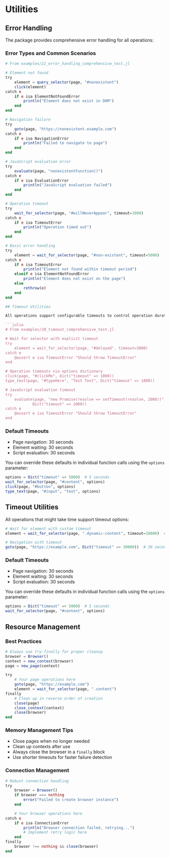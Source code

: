 # Utilities

## Error Handling

The package provides comprehensive error handling for all operations:

### Error Types and Common Scenarios
```julia
# From examples/21_error_handling_comprehensive_test.jl

# Element not found
try
    element = query_selector(page, "#nonexistent")
    click(element)
catch e
    if e isa ElementNotFoundError
        println("Element does not exist in DOM")
    end
end

# Navigation failure
try
    goto(page, "https://nonexistent.example.com")
catch e
    if e isa NavigationError
        println("Failed to navigate to page")
    end
end

# JavaScript evaluation error
try
    evaluate(page, "nonexistentFunction()")
catch e
    if e isa EvaluationError
        println("JavaScript evaluation failed")
    end
end

# Operation timeout
try
    wait_for_selector(page, "#willNeverAppear", timeout=1000)
catch e
    if e isa TimeoutError
        println("Operation timed out")
    end
end
```

```julia
# Basic error handling
try
    element = wait_for_selector(page, "#non-existent", timeout=5000)
catch e
    if e isa TimeoutError
        println("Element not found within timeout period")
    elseif e isa ElementNotFoundError
        println("Element does not exist on the page")
    else
        rethrow(e)
    end
end

## Timeout Utilities

All operations support configurable timeouts to control operation duration:

```julia
# From examples/20_timeout_comprehensive_test.jl

# Wait for selector with explicit timeout
try
    element = wait_for_selector(page, "#delayed", timeout=3000)
catch e
    @assert e isa TimeoutError "Should throw TimeoutError"
end

# Operation timeouts via options dictionary
click(page, "#clickMe", Dict("timeout" => 1000))
type_text(page, "#typeHere", "Test Text", Dict("timeout" => 1000))

# JavaScript evaluation timeout
try
    evaluate(page, "new Promise(resolve => setTimeout(resolve, 2000))",
            Dict("timeout" => 1000))
catch e
    @assert e isa TimeoutError "Should throw TimeoutError"
end
```

### Default Timeouts
- Page navigation: 30 seconds
- Element waiting: 30 seconds
- Script evaluation: 30 seconds

You can override these defaults in individual function calls using the `options` parameter:
```julia
options = Dict("timeout" => 5000)  # 5 seconds
wait_for_selector(page, "#content", options)
click(page, "#button", options)
type_text(page, "#input", "text", options)
```

## Timeout Utilities

All operations that might take time support timeout options:

```julia
# Wait for element with custom timeout
element = wait_for_selector(page, ".dynamic-content", timeout=10000)  # 10 seconds

# Navigation with timeout
goto(page, "https://example.com", Dict("timeout" => 30000))  # 30 seconds
```

### Default Timeouts
- Page navigation: 30 seconds
- Element waiting: 30 seconds
- Script evaluation: 30 seconds

You can override these defaults in individual function calls using the `options` parameter:
```julia
options = Dict("timeout" => 5000)  # 5 seconds
wait_for_selector(page, "#content", options)
```

## Resource Management

### Best Practices
```julia
# Always use try-finally for proper cleanup
browser = Browser()
context = new_context(browser)
page = new_page(context)

try
    # Your page operations here
    goto(page, "https://example.com")
    element = wait_for_selector(page, ".content")
finally
    # Clean up in reverse order of creation
    close(page)
    close_context(context)
    close(browser)
end
```

### Memory Management Tips
- Close pages when no longer needed
- Clean up contexts after use
- Always close the browser in a `finally` block
- Use shorter timeouts for faster failure detection

### Connection Management
```julia
# Robust connection handling
try
    browser = Browser()
    if browser === nothing
        error("Failed to create browser instance")
    end

    # Your browser operations here
catch e
    if e isa ConnectionError
        println("Browser connection failed, retrying...")
        # Implement retry logic here
    end
finally
    browser !== nothing && close(browser)
end
```
